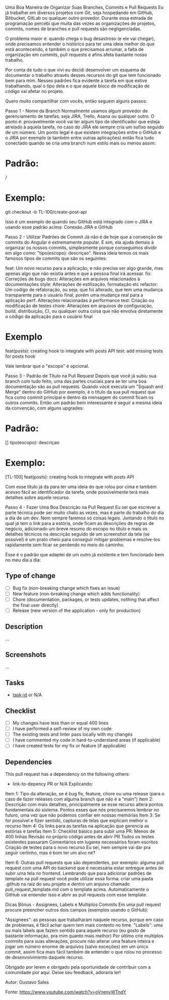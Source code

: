 Uma Boa Maneira de Organizar Suas Branches, Commits e Pull Requests
Eu já trabalhei em diversos projetos com Git, seja hospedando em GitHub, Bitbucket, GitLab ou qualquer outro provedor. Durante essa estrada de programação percebi que muita das vezes as organizações de projetos, commits, nomes de branches e pull requests são negligenciadas.

O problema maior é: quando chega o bug desastroso (e ele vai chegar), onde precisamos entender o histórico para ter uma ideia melhor do que está acontecendo, e também o que precisamos arrumar, a falta de organização em commits, pull requests e afins afeta bastante nosso trabalho.

Por conta de tudo o que vivi eu decidi desenvolver um esquema de documentar o trabalho através desses recursos do git que tem funcionado bem para mim. Nesses padrões fica evidente a tarefa em que estive trabalhando, qual o tipo dela e o que aquele bloco de modificação de código vai afetar no projeto.

Quero muito compartilhar com vocês, então seguem alguns passos:

Passo 1 - Nome da Branch
Normalmente usamos algum provedor de gerenciamento de tarefas, seja JIRA, Trello, Asana ou qualquer outro. O ponto é: provavelmente você vai ter algum tipo de identificador que esteja atrelado à aquela tarefa, no caso do JIRA ele sempre cria um sufixo seguido de um número. Um ponto legal é que existem integrações entre o GitHub e o JIRA por exemplo (e também entre outras aplicações) então fica tudo conectado quando se cria uma branch num estilo mais ou menos assim:

# Padrão:
<id-da-sua-tarefa>/<super-resumo-da-feature>

# Exemplo:
git checkout -b TL-100/create-post-api

Isso é um exemplo de quando seu GitHub está integrado com o JIRA e usando esse padrão acima:
Conexão JIRA e GitHub

Passo 2 - Utilizar Padrões de Commit
Já não é de hoje que a convenção de commits do Angular é extremamente popular. E sim, ela ajuda demais à organizar os nossos commits, simplesmente porque conseguimos dividir em algo como: "tipo(escopo): descriçao". Nessa ideia temos os mais famosos tipos de commits que são os seguintes:

feat: Um novo recurso para a aplicação, e não precisa ser algo grande, mas apenas algo que não existia antes e que a pessoa final irá acessar.
fix: Correções de bugs
docs: Alterações em arquivos relacionados à documentações
style: Alterações de estilização, formatação etc
refactor: Um codigo de refatoração, ou seja, que foi alterado, que tem uma mudança transparente para o usuário final, porém uma mudança real para a aplicação
perf: Alterações relacionadas à performance
test: Criação ou modificação de testes
chore: Alterações em arquivos de configuração, build, distribuição, CI, ou qualquer outra coisa que não envolva diretamente o código da aplicação para o usuário final
# Exemplo
feat(posts): creating hook to integrate with posts API
test: add missing tests for posts hook

Vale lembrar que o "escopo" é opcional.

Passo 3 - Padrão de Título na Pull Request
Depois que você já subiu sua branch com tudo feito, uma das partes cruciais para se ter uma boa documentação são as pull requests. Quando você executa um "Squash and Merge" dentro do GitHub por exemplo, é o título da sua pull request que fica como commit principal e dentro da mensagem do commit ficam os outros commits. Então um padrão bem interessante é seguir a mesma ideia da convenção, com alguns upgrades:

# Padrão:
[<id-da-sua-tarefa>] tipo(escopo): descriçao

# Exemplo:
[TL-100] feat(posts): creating hook to integrate with posts API

Com esse título já da para ter uma ideia do que rolou por cima e também acesso fácil ao identificador da tarefa, onde possívelmente terá mais detalhes sobre aquele recurso.

Passo 4 - Fazer Uma Boa Descrição na Pull Request
Eu sei que escrever a parte técnica pode ser muito chato as vezes, mas é parte do trabalho do dia a dia de um dev. Nem sempre faremos só coisas legais. Juntando o título no qual já tem o link para a estória, onde ficam as descrições de regras de negócio, adicionado um breve resumo do escopo no título e mais os detalhes técnicos na descrição seguido de um screenshot da tela (se possível) é um prato cheio para conseguir mitigar problemas e resolve-los rapidamente sem ficar se perdendo no meio do caminho.

Esse é o padrão que adaptei de um outro já existente e tem funcionado bem no meu dia a dia:

## Type of change

- [ ] Bug fix (non-breaking change which fixes an issue)
- [ ] New feature (non-breaking change which adds functionality)
- [ ] Chore (documentation, packages, or tests updates, nothing that affect the final user directly)
- [ ] Release (new version of the application - only for production)

## Description

...

## Screenshots

...

## Tasks

- [task-id](task-link) or N/A

## Checklist

- [ ] My changes have less than or equal 400 lines
- [ ] I have performed a self-review of my own code
- [ ] The existing tests and linter pass locally with my changes
- [ ] I have commented my code in hard-to-understand areas (if applicable)
- [ ] I have created tests for my fix or feature (if applicable)

## Dependencies

This pull request has a dependency on the following others:

- link-to-depency PR or N/A
Explicando:

Item 1: Tipo da alteração, se é bug fix, feature, chore ou uma release (para o caso de fazer releases com alguma branch que não é a "main")
Item 2: Descrição com mais detalhes, principalmente se esse recurso altera pontos fundamentais do sistema. Pontos esses que nós precisaremos lembrar no futuro, uma vez que não podemos confiar em nossas memórias
Item 3: Se for possível e fizer sentido, capturas de telas que explicam melhor o recurso
Item 4: Os links para as tarefas na aplicação que gerencia as estórias e tarefas
Item 5: Checklist básico para subir uma PR:
Menos de 400 linhas
Revisão no próprio código antes de abrir PR
Todos os testes existentes passaram
Comentários em lugares necessários foram escritos
Criação de testes para o novo recurso
Eu sei, nem sempre vai dar pra seguir certinho, mas é bom ter um alvo né?

Item 6: Outras pull requests que são dependentes, por exemplo: alguma pull request com uma API do backend que é necessária estar entregue antes de subir uma tela no frontend.
Lembrando que para adicionar padrões de template na pull request você pode utilizar essa forma: criar uma pasta .github na raiz do seu projeto e dentro um arquivo chamado pull_request_template.md com o template acima. Automaticamente o GitHub vai entender isso e abrir as pull requests com esse template.

Dicas Bônus - Assignees, Labels e Multiplos Commits
Em uma pull request procure preencher outros dois campos (exemplos usando o GitHub):

"Assignees": as pessoas que trabalharam naquele recurso, porque em caso de problemas, é fácil achar quem tem mais contexto no time.
"Labels": uma ou mais labels que fazem sentido para aquele recurso (eu gosto de bastante informação, pra mim quanto mais melhor)
Por último crie multiplos commits para suas alterações, procure não alterar uma feature inteira e jogar um número enorme de arquivos (salvo exceções) em um único commit, assim fica mais fácil também de entender o que rolou no processo de desenvolvimento daquele recurso.

Obrigado por lerem e obrigado pela oportunidade de contribuir com a comunidade por aqui. Deixe seu feedback, adoraria ler!

Autor: Gustavo Sales

 Fonte: https://www.youtube.com/watch?v=oVnenyWTndY
